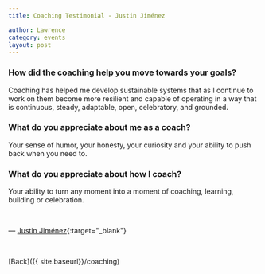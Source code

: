 ```yaml
---
title: Coaching Testimonial - Justin Jiménez

author: Lawrence
category: events
layout: post
---
```



### How did the coaching help you move towards your goals?

Coaching has helped me develop sustainable systems that as I continue to work on them become more resilient and capable of operating in a way that is continuous, steady, adaptable, open, celebratory, and grounded.

### What do you appreciate about me as a coach?

Your sense of humor, your honesty, your curiosity and your ability to push back when you need to.

### What do you appreciate about how I coach?

Your ability to turn any moment into a moment of coaching, learning, building or celebration.


<br>

— [Justin Jiménez](https://www.instagram.com/saviofromboston?igsh=MTBqc3NjdHMwOHZjOA==){:target="_blank"}

<br>

[Back]({{ site.baseurl}}/coaching)

